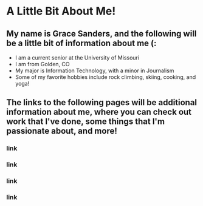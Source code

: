 # A Little Bit About Me!
## My name is Grace Sanders, and the following will be a little bit of information about me (:

+ I am a current senior at the University of Missouri 
+ I am from Golden, CO
+ My major is Information Technology, with a minor in Journalism 
+ Some of my favorite hobbies include rock climbing, skiing, cooking, and yoga!

## The links to the following pages will be additional information about me, where you can check out work that I've done, some things that I'm passionate about, and more! 
### link 
### link 
### link
### link 
